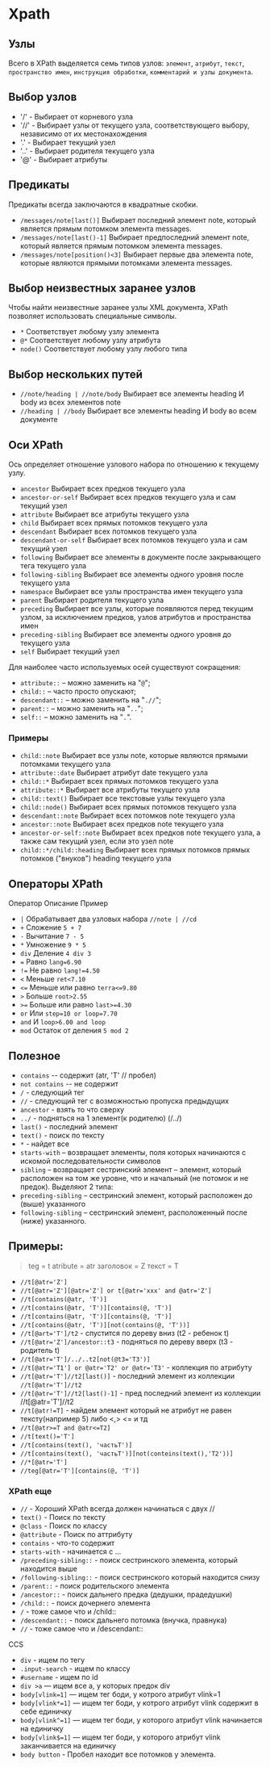 # Xpath
## Узлы
Всего в XPath выделяется семь типов узлов: `элемент`, `атрибут`, `текст`, `пространство имен`, `инструкция обработки`, `комментарий и узлы документа`.


## Выбор узлов
* '/'	- Выбирает от корневого узла
* '//' - Выбирает узлы от текущего узла, соответствующего выбору, независимо от их местонахождения
* '.' - Выбирает текущий узел
* '..' - Выбирает родителя текущего узла
* '@' - Выбирает атрибуты

## Предикаты
Предикаты всегда заключаются в квадратные скобки.
* `/messages/note[last()]`	Выбирает последний элемент note, который является прямым потомком элемента messages.
* `/messages/note[last()-1]`	Выбирает предпоследний элемент note, который является прямым потомком элемента messages.
* `/messages/note[position()<3]`	Выбирает первые два элемента note, которые являются прямыми потомками элемента messages.

## Выбор неизвестных заранее узлов
Чтобы найти неизвестные заранее узлы XML документа, XPath позволяет использовать специальные символы.
* `*`	Соответствует любому узлу элемента
* `@*`	Соответствует любому узлу атрибута
* `node()`	Соответствует любому узлу любого типа

## Выбор нескольких путей
* `//note/heading | //note/body`	Выбирает все элементы heading И body из всех элементов note
* `//heading | //body`	Выбирает все элементы heading И body во всем документе

## Оси XPath
Ось определяет отношение узлового набора по отношению к текущему узлу.
* `ancestor`	Выбирает всех предков текущего узла
* `ancestor-or-self`	Выбирает всех предков текущего узла и сам текущий узел
* `attribute`	Выбирает все атрибуты текущего узла
* `child`	Выбирает всех прямых потомков текущего узла
* `descendant`	Выбирает всех потомков текущего узла
* `descendant-or-self`	Выбирает всех потомков текущего узла и сам текущий узел
* `following`	Выбирает все элементы в документе после закрывающего тега текущего узла
* `following-sibling`	Выбирает все элементы одного уровня после текущего узла
* `namespace`	Выбирает все узлы пространства имен текущего узла
* `parent`	Выбирает родителя текущего узла
* `preceding`	Выбирает все узлы, которые появляются перед текущим узлом, за исключением предков, узлов атрибутов и пространства имен
* `preceding-sibling`	Выбирает все элементы одного уровня до текущего узла
* `self`	Выбирает текущий узел

Для наиболее часто используемых осей существуют сокращения:
* `attribute::` – можно заменить на "`@`";
* `child::` – часто просто опускают;
* `descendant::` – можно заменить на "`.//`";
* `parent::` – можно заменить на "`..`";
* `self::` – можно заменить на "`.`".

### Примеры
* `child::note`	Выбирает все узлы note, которые являются прямыми потомками текущего узла
* `attribute::date`	Выбирает атрибут date текущего узла
* `child::*`	Выбирает всех прямых потомков текущего узла
* `attribute::*`	Выбирает все атрибуты текущего узла
* `child::text()`	Выбирает все текстовые узлы текущего узла
* `child::node()`	Выбирает всех прямых потомков текущего узла
* `descendant::note`	Выбирает всех потомков note текущего узла
* `ancestor::note`	Выбирает всех предков note текущего узла
* `ancestor-or-self::note`	Выбирает всех предков note текущего узла, а также сам текущий узел, если это узел note
* `child::*/child::heading`	Выбирает всех прямых потомков прямых потомков ("внуков") heading текущего узла

## Операторы XPath
Оператор	Описание	Пример
* `|`	Обрабатывает два узловых набора	`//note | //cd`
* `+`	Сложение	`5 + 7`
* `-`	Вычитание	`7 - 5`
* `*`	Умножение	`9 * 5`
* `div`	Деление	`4 div 3`
* `=`	Равно	`lang=6.90`
* `!=`	Не равно	`lang!=4.50`
* `<`	Меньше	`ret<7.10`
* `<=`	Меньше или равно	`terra<=9.80`
* `>`	Больше	`root>2.55`
* `>=`	Больше или равно	`last>=4.30`
* `or`	Или	`step=10 or loop=7.70`
* `and`	И	`loop>6.00 and loop`
* `mod`	Остаток от деления	`5 mod 2`

## Полезное

* `contains` -- содержит (atr, 'T' // пробел)
* `not contains` -- не содержит 
* `/` - следующий тег
* `//` - следующий тег с возможностью пропуска предыдущих
* `ancestor` - взять то что сверху
* `../` - подняться на 1 элемент(к родителю) (/../)
* `last()` - последний элемент
* `text()` - поиск по тексту
* `*` - найдет все
* `starts-with` – возвращает элементы, поля которых начинаются с искомой последовательности символов
* `sibling` – возвращает сестринский элемент – элемент, который расположен на том же уровне, что и начальный (не потомок и не предок). Выделяют 2 типа:
* `preceding-sibling`  –  сестринский  элемент,  который  расположен  до (выше) указанного
* `following-sibling`   –   сестринский   элемент,   расположенный   после (ниже) указанного.

## Примеры:
> teg = t
> atribute = atr
> заголовок = Z
> текст = T

* `//t[@atr='Z']`
* `//t[@atr='Z'][@atr='Z'] or t[@atr='xxx' and @atr='Z']`
* `//t[contains(@atr, 'T')]`
* `//t[contains(@atr, 'T')][contains(@, 'T')]`
* `//t[contains(@atr, 'T')][contains(@, 'T')]`
* `//t[contains(@atr, 'T')][not(contains(@, 'T'))]`
* `//t[@art='T']/t2` - спустится по дереву вниз (t2 - ребенок t)
* `//t[@atr='Z']/ancestor::t3` - подняться по дереву вверх (t3 - родитель t)
* `//t[@atr='T']/../..t2[not(@t3='T3')]`
* `//t[@atr='T1'] or @atr='T2' or @atr='T3'` - коллекция по атрибуту
* `//t[@atr='T']//t2[last()]` - последний элемент из коллекции `//t[@atr='T']//t2`
* `//t[@atr='T']//t2[last()-1]` - пред последний элемент из коллекции //t[@atr='T']//t2
* `//t[@atr!=T]` - найдем элемент который не атрибут не равен тексту(например 5) либо <,> <= и тд
* `//t[@atr>=T and @atr<=T2]`
* `//t[text()='T']`
* `//t[contains(text(), 'частьT')]`
* `//t[contains(text(), 'частьT')][not(conteins(text(),'T2'))]`
* `//*[@atr='T']`
* `//teg[@atr='T'][contains(@, 'T')]`

### XPath еще

- `//` - Хороший XPath всегда должен начинаться с двух //
- `text()` - Поиск по тексту
- `@class` - Поиск по классу
- `@attribute` - Поиск по аттрибуту
- `contains` - что-то содержит
- `starts-with` - начинается с ...
- `/preceding-sibling::` - поиск сестринского элемента, который находится выше
- `/following-sibling::` - поиск сестринского который находится снизу
- `/parent::` - поиск родительского элемента
- `/ancestor::` - поиск дальнего предка (дедушки, прадедушки)
- `/child::` - поиск дочернего элемента
- `/` - тоже самое что и /child::
- `/descendant::` - поиск дальнего потомка (внучка, правнука)
- `//` - тоже самое что и /descendant::


CCS
* `div` - ищем по тегу
* `.input-search` - ищем по классу
* `#username` - ищем по id
* `div >a` — ищем все a, у которых предок div
* `body[vlink=1]` — ищем тег боди, у котрого атрибут vlink=1
* `body[vlink*=1]` — ищем тег боди, у котрого атрибут vlink содержит в себе единичку
* `body[vlink^=1]` — ищем тег боди, у которого атрибут vlink начинается на единичку
* `body[vlink$=1]` — ищем тег боди, у которого атрибут vlink заканчивается на единичку
* `body button` - Пробел находит все потомков у элемента.



